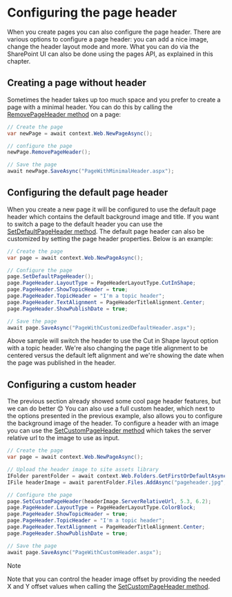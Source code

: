 # Configuring the page header

When you create pages you can also configure the page header. There are various options to configure a page header: you can add a nice image, change the header layout mode and more. What you can do via the SharePoint UI can also be done using the pages API, as explained in this chapter.

## Creating a page without header

Sometimes the header takes up too much space and you prefer to create a page with a minimal header. You can do this by calling the [RemovePageHeader method](https://pnp.github.io/pnpcore/api/PnP.Core.Model.SharePoint.IPage.html#collapsible-PnP_Core_Model_SharePoint_IPage_RemovePageHeader) on a page:

```csharp
// Create the page
var newPage = await context.Web.NewPageAsync();

// configure the page
newPage.RemovePageHeader();

// Save the page
await newPage.SaveAsync("PageWithMinimalHeader.aspx");
```

## Configuring the default page header

When you create a new page it will be configured to use the default page header which contains the default background image and title. If you want to switch a page to the default header you can use the [SetDefaultPageHeader method](https://pnp.github.io/pnpcore/api/PnP.Core.Model.SharePoint.IPage.html#collapsible-PnP_Core_Model_SharePoint_IPage_SetDefaultPageHeader). The default page header can also be customized by setting the page header properties. Below is an example:

```csharp
// Create the page
var page = await context.Web.NewPageAsync();

// Configure the page
page.SetDefaultPageHeader();
page.PageHeader.LayoutType = PageHeaderLayoutType.CutInShape;
page.PageHeader.ShowTopicHeader = true;
page.PageHeader.TopicHeader = "I'm a topic header";
page.PageHeader.TextAlignment = PageHeaderTitleAlignment.Center;
page.PageHeader.ShowPublishDate = true;

// Save the page
await page.SaveAsync("PageWithCustomizedDefaultHeader.aspx");
```

Above sample will switch the header to use the Cut in Shape layout option with a topic header. We're also changing the page title alignment to be centered versus the default left alignment and we're showing the date when the page was published in the header.

## Configuring a custom header

The previous section already showed some cool page header features, but we can do better 😊 You can also use a full custom header, which next to the options presented in the previous example, also allows you to configure the background image of the header. To configure a header with an image you can use the [SetCustomPageHeader method](https://pnp.github.io/pnpcore/api/PnP.Core.Model.SharePoint.IPage.html#collapsible-PnP_Core_Model_SharePoint_IPage_SetCustomPageHeader_System_String_System_Nullable_System_Double__System_Nullable_System_Double__) which takes the server relative url to the image to use as input.

```csharp
// Create the page
var page = await context.Web.NewPageAsync();

// Upload the header image to site assets library
IFolder parentFolder = await context.Web.Folders.GetFirstOrDefaultAsync(f => f.Name == "SiteAssets");
IFile headerImage = await parentFolder.Files.AddAsync("pageheader.jpg", System.IO.File.OpenRead($".{Path.DirectorySeparatorChar}pageheader.jpg"));

// Configure the page
page.SetCustomPageHeader(headerImage.ServerRelativeUrl, 5.3, 6.2);
page.PageHeader.LayoutType = PageHeaderLayoutType.ColorBlock;
page.PageHeader.ShowTopicHeader = true;
page.PageHeader.TopicHeader = "I'm a topic header";
page.PageHeader.TextAlignment = PageHeaderTitleAlignment.Center;
page.PageHeader.ShowPublishDate = true;

// Save the page
await page.SaveAsync("PageWithCustomHeader.aspx");
```

> [!Note]
> Note that you can control the header image offset by providing the needed X and Y offset values when calling the [SetCustomPageHeader method](https://pnp.github.io/pnpcore/api/PnP.Core.Model.SharePoint.IPage.html#collapsible-PnP_Core_Model_SharePoint_IPage_SetCustomPageHeader_System_String_System_Nullable_System_Double__System_Nullable_System_Double__).
